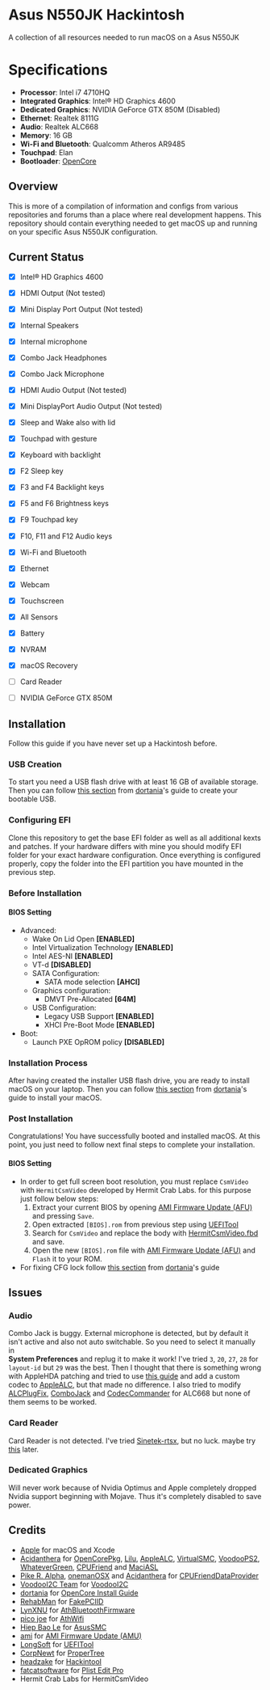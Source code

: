 # Asus N550JK Hackintosh
A collection of all resources needed to run macOS on a Asus N550JK

# Specifications
- **Processor**: Intel i7 4710HQ                    
- **Integrated Graphics**: Intel® HD Graphics 4600
- **Dedicated Graphics**: NVIDIA GeForce GTX 850M (Disabled)
- **Ethernet**: Realtek 8111G
- **Audio**: Realtek ALC668
- **Memory**: 16 GB
- **Wi-Fi and Bluetooth**: Qualcomm Atheros AR9485
- **Touchpad**: Elan
- **Bootloader**: [OpenCore](https://github.com/acidanthera/OpenCorePkg)

## Overview
This is more of a compilation of information and configs from various 
repositories and forums than a place where real development happens. This 
repository should contain everything needed to get macOS up and running on your 
specific Asus N550JK configuration.


## Current Status
- [x] Intel® HD Graphics 4600
- [x] HDMI Output (Not tested)
- [x] Mini Display Port Output (Not tested)
- [x] Internal Speakers
- [x] Internal microphone
- [x] Combo Jack Headphones
- [x] Combo Jack Microphone
- [x] HDMI Audio Output (Not tested)
- [x] Mini DisplayPort Audio Output (Not tested)
- [x] Sleep and Wake also with lid
- [x] Touchpad with gesture
- [x] Keyboard with backlight
- [x] F2 Sleep key
- [x] F3 and F4 Backlight keys
- [x] F5 and F6 Brightness keys
- [x] F9 Touchpad key
- [x] F10, F11 and F12 Audio keys
- [x] Wi-Fi and Bluetooth
- [x] Ethernet
- [x] Webcam
- [x] Touchscreen
- [x] All Sensors
- [x] Battery
- [x] NVRAM
- [x] macOS Recovery
- [ ] Card Reader
- [ ] NVIDIA GeForce GTX 850M


## Installation
Follow this guide if you have never set up a Hackintosh before.

### USB Creation
To start you need a USB flash drive with at least 16 GB of available storage. 
Then you can follow 
[this section](https://dortania.github.io/OpenCore-Install-Guide/installer-guide/) 
from [dortania](https://github.com/dortania)'s guide to create your bootable 
USB.

### Configuring EFI
Clone this repository to get the base EFI folder as well as all additional kexts 
and patches. If your hardware differs with mine you should modify EFI folder for 
your exact hardware configuration. Once everything is configured properly, copy 
the folder into the EFI partition you have mounted in the previous step.

### Before Installation
#### BIOS Setting
- Advanced:
	- Wake On Lid Open **[ENABLED]**
	- Intel Virtualization Technology **[ENABLED]**
	- Intel AES-NI **[ENABLED]**
	- VT-d **[DISABLED]**
	- SATA Configuration:
		- SATA mode selection **[AHCI]**
	- Graphics configuration:
		- DMVT Pre-Allocated **[64M]**
	- USB Configuration:
		- Legacy USB Support **[ENABLED]**
		- XHCI Pre-Boot Mode **[ENABLED]**
- Boot:
	- Launch PXE OpROM policy **[DISABLED]**

### Installation Process
After having created the installer USB flash drive, you are ready to install 
macOS on your laptop. Then you can follow 
[this section](https://dortania.github.io/OpenCore-Install-Guide/installation/installation-process.html) 
from [dortania](https://github.com/dortania)'s guide to install your macOS.

### Post Installation
Congratulations! You have successfully booted and installed macOS. At this 
point, you just need to follow next final steps to complete your installation.

#### BIOS Setting
- In order to get full screen boot resolution, you must replace `CsmVideo` with 
`HermitCsmVideo` developed by Hermit Crab Labs. for this purpose just follow 
below steps:
	1. Extract your current BIOS by opening
	   [AMI Firmware Update (AFU)](https://www.ami.com/products/firmware-tools-and-utilities/bios-uefi-utilities/)
	   and pressing `Save`.
	2. Open extracted `[BIOS].rom` from previous step using 
	   [UEFITool](https://github.com/LongSoft/UEFITool)
	3. Search for `CsmVideo` and replace the body with 
	   [HermitCsmVideo.fbd](BIOS/HermitCsmVideo.fbd) and save.
	4. Open the new `[BIOS].rom` file with 
	   [AMI Firmware Update (AFU)](https://www.ami.com/products/firmware-tools-and-utilities/bios-uefi-utilities/) 
	   and `Flash` it to your ROM.
- For fixing CFG lock follow 
[this section](https://dortania.github.io/OpenCore-Post-Install/misc/msr-lock.html) 
from [dortania](https://github.com/dortania)'s guide


## Issues
### Audio
Combo Jack is buggy. External microphone is detected, but by default it isn't 
active and also not auto switchable. So you need to select it manually in  
**System Preferences** and replug it to make it work! I've tried `3`, `20`, 
`27`, `28` for `layout-id` but `29` was the best. Then I thought that there is 
something wrong with AppleHDA patching and tried to use 
[this guide](https://osxlatitude.com/forums/topic/1946-complete-applehda-patching-guide/) 
and add a custom codec to [AppleALC](https://github.com/acidanthera/AppleALC), 
but that made no difference. I also tried to modify 
[ALCPlugFix](https://github.com/Sniki/ALCPlugFix), 
[ComboJack](https://github.com/lvs1974/ComboJack) and 
[CodecCommander](https://github.com/RehabMan/EAPD-Codec-Commander) for ALC668 
but none of them seems to be worked.

### Card Reader
Card Reader is not detected. I've tried 
[Sinetek-rtsx](https://github.com/cholonam/Sinetek-rtsx), but no luck. maybe try 
[this](https://www.noobsplanet.com/index.php?threads/fix-internal-external-card-reader-hackintosh-guide.32/) 
later.

### Dedicated Graphics
Will never work because of Nvidia Optimus and Apple completely dropped Nvidia 
support beginning with Mojave. Thus it's completely disabled to save power.


## Credits
- [Apple](https://www.apple.com) for macOS and Xcode
- [Acidanthera](https://github.com/acidanthera) for 
[OpenCorePkg](https://github.com/acidanthera/OpenCorePkg), 
[Lilu](https://github.com/acidanthera/Lilu), 
[AppleALC](https://github.com/acidanthera/AppleALC), 
[VirtualSMC](https://github.com/acidanthera/VirtualSMC), 
[VoodooPS2](https://github.com/acidanthera/VoodooPS2), 
[WhateverGreen](https://github.com/acidanthera/WhateverGreen), 
[CPUFriend](https://github.com/acidanthera/CPUFriend) and 
[MaciASL](https://github.com/acidanthera/MaciASL)
- [Pike R. Alpha](https://github.com/Piker-Alpha), 
[onemanOSX](https://github.com/onemanosx) and 
[Acidanthera](https://github.com/acidanthera) for 
[CPUFriendDataProvider](https://www.olarila.com/topic/5693-guide-ssdt-with-pikes-pm-script-and-use-with-cpufriend/)
- [VoodooI2C Team](https://github.com/VoodooI2C/VoodooI2C/graphs/contributors) for 
[VoodooI2C](https://github.com/VoodooI2C/VoodooI2C)
- [dortania](https://github.com/dortania) for 
[OpenCore Install Guide](https://dortania.github.io/OpenCore-Install-Guide/)  
- [RehabMan](https://github.com/RehabMan) for 
[FakePCIID](https://github.com/RehabMan/OS-X-Fake-PCI-ID)
- [LynXNU](https://github.com/lynxnu) for 
[AthBluetoothFirmware](https://github.com/lynxnu/AthBluetoothFirmware)
- [pico joe](https://www.insanelymac.com/forum/profile/1113740-pico-joe/) for 
[AthWifi](https://www.insanelymac.com/forum/files/file/1008-io80211family-modif/)
- [Hiep Bao Le](https://github.com/hieplpvip) for 
[AsusSMC](https://github.com/hieplpvip/AsusSMC)
- [ami](https://www.ami.com) for 
[AMI Firmware Update (AMU)](https://www.ami.com/products/firmware-tools-and-utilities/bios-uefi-utilities/)
- [LongSoft](https://github.com/LongSoft) for 
[UEFITool](https://github.com/LongSoft/UEFITool)
- [CorpNewt](https://github.com/corpnewt) for 
[ProperTree](https://github.com/corpnewt/ProperTree)
- [headzake](https://github.com/headkaze) for 
[Hackintool](https://github.com/headkaze/Hackintool)
- [fatcatsoftware](https://www.fatcatsoftware.com) for 
[Plist Edit Pro](https://www.fatcatsoftware.com/plisteditpro/)
- Hermit Crab Labs for HermitCsmVideo
